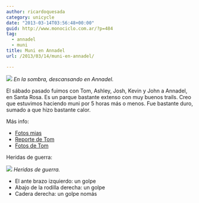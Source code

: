 ```yaml
---
author: ricardoquesada
category: unicycle
date: "2013-03-14T03:56:48+00:00"
guid: http://www.monociclo.com.ar/?p=484
tag:
  - annadel
  - muni
title: Muni en Annadel
url: /2013/03/14/muni-en-annadel/

---
```

![](https://lh4.googleusercontent.com/-DTNRkQQacA4/UT2CSbRBp8I/AAAAAAAAsSU/_sVfEOfDa18/s640/IMG_2180.JPG) 
*En la sombra, descansando en Annadel.*

El sábado pasado fuimos con Tom, Ashley, Josh, Kevin y John a Annadel, en Santa Rosa. Es un parque bastante extenso con muy buenos trails. Creo que estuvimos haciendo muni por 5 horas más o menos. Fue bastante duro, sumado a que hizo bastante calor.

Más info:

- [Fotos mias](https://picasaweb.google.com/111588202880883771967/Annadel20130309)
- [Reporte de Tom](http://berkeleyunicycling.org/2013/03/12/annadel-muni/)
- [Fotos de Tom](http://www.flickr.com/photos/tholub/sets/72157632978337610/)

Heridas de guerra:

![](https://lh4.googleusercontent.com/-Rud5wwg6Kvc/UUFJ6zEz6HI/AAAAAAAAscU/FKlrDvouDYw/s400/heridas-2013-03-09.jpg) 
*Heridas de guerra.*

- El ante brazo izquierdo: un golpe
- Abajo de la rodilla derecha: un golpe
- Cadera derecha: un golpe nomás
